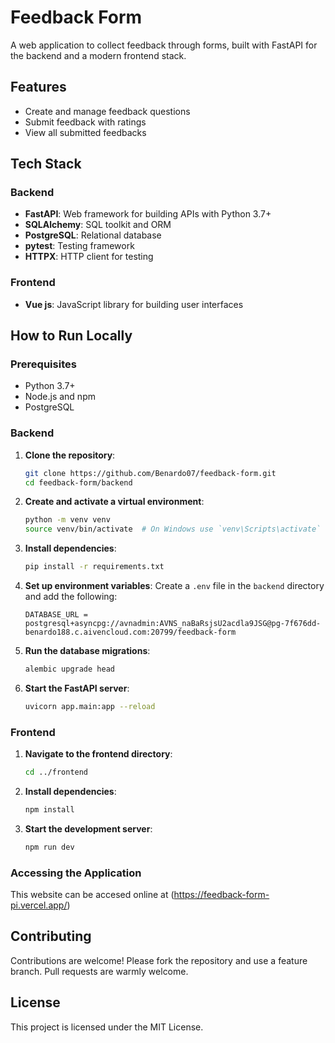 # Feedback Form

A web application to collect feedback through forms, built with FastAPI for the backend and a modern frontend stack.

## Features

- Create and manage feedback questions
- Submit feedback with ratings
- View all submitted feedbacks

## Tech Stack

### Backend
- **FastAPI**: Web framework for building APIs with Python 3.7+
- **SQLAlchemy**: SQL toolkit and ORM
- **PostgreSQL**: Relational database
- **pytest**: Testing framework
- **HTTPX**: HTTP client for testing

### Frontend
- **Vue js**: JavaScript library for building user interfaces


## How to Run Locally

### Prerequisites

- Python 3.7+
- Node.js and npm
- PostgreSQL

### Backend

1. **Clone the repository**:
    ```bash
    git clone https://github.com/Benardo07/feedback-form.git
    cd feedback-form/backend
    ```

2. **Create and activate a virtual environment**:
    ```bash
    python -m venv venv
    source venv/bin/activate  # On Windows use `venv\Scripts\activate`
    ```

3. **Install dependencies**:
    ```bash
    pip install -r requirements.txt
    ```

4. **Set up environment variables**:
    Create a `.env` file in the `backend` directory and add the following:
    ```env
    DATABASE_URL = postgresql+asyncpg://avnadmin:AVNS_naBaRsjsU2acdla9JSG@pg-7f676dd-benardo188.c.aivencloud.com:20799/feedback-form
    ```

5. **Run the database migrations**:
    ```bash
    alembic upgrade head
    ```

6. **Start the FastAPI server**:
    ```bash
    uvicorn app.main:app --reload
    ```

### Frontend

1. **Navigate to the frontend directory**:
    ```bash
    cd ../frontend
    ```

2. **Install dependencies**:
    ```bash
    npm install
    ```


4. **Start the development server**:
    ```bash
    npm run dev
    ```

### Accessing the Application

This website can be accesed online at (https://feedback-form-pi.vercel.app/)

## Contributing

Contributions are welcome! Please fork the repository and use a feature branch. Pull requests are warmly welcome.

## License

This project is licensed under the MIT License.